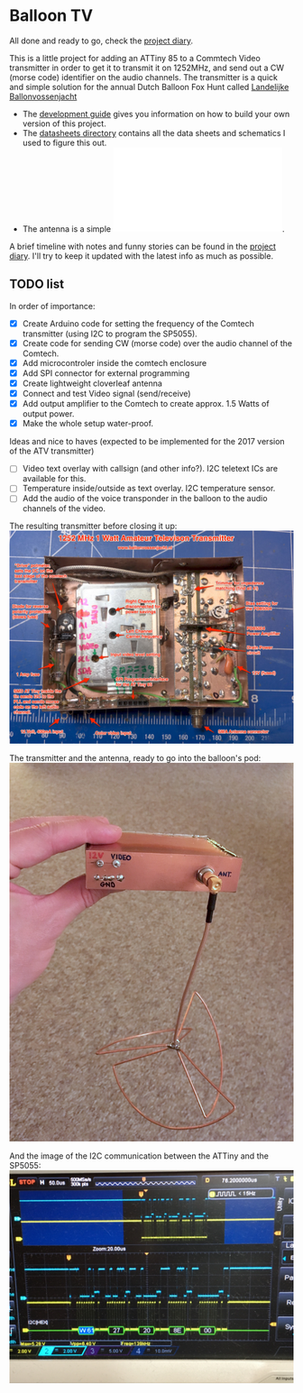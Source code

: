 Balloon TV
==========

All done and ready to go, check the [project diary](documentation/diary.md).

This is a little project for adding an ATTiny 85 to a Commtech Video transmitter in order
to get it to transmit it on 1252MHz, and send out a CW (morse code) identifier on the 
audio channels. The transmitter is a quick and simple solution for the annual Dutch
Balloon Fox Hunt called [Landelijke Ballonvossenjacht](http://www.ballonvossenjacht.nl/)

- The [development guide](documentation/how-to-build.md) gives you information on how to
  build your own version of this project.
- The [datasheets directory](documentation/datasheets) contains all the data sheets and
  schematics I used to figure this out.
- The antenna is a simple ![three element clover leaf antenna](documentation/cloverleaf.md).

A brief timeline with notes and funny stories can be found in the [project diary](documentation/diary.md).
I'll try to keep it updated with the latest info as much as possible.

TODO list
---------

In order of importance:
- [x] Create Arduino code for setting the frequency of the Comtech transmitter (using
      I2C to program the SP5055).
- [x] Create code for sending CW (morse code) over the audio channel of the Comtech.
- [x] Add microcontroler inside the comtech enclosure
- [x] Add SPI connector for external programming
- [x] Create lightweight cloverleaf antenna
- [x] Connect and test Video signal (send/receive)
- [x] Add output amplifier to the Comtech to create approx. 1.5 Watts of output power.
- [x] Make the whole setup water-proof.

Ideas and nice to haves (expected to be implemented for the 2017 version of the ATV transmitter)
- [ ] Video text overlay with callsign (and other info?). I2C teletext ICs are available
      for this.
- [ ] Temperature inside/outside as text overlay. I2C temperature sensor.
- [ ] Add the audio of the voice transponder in the balloon to the audio channels of
      the video.

The resulting transmitter before closing it up:
![what is what](documentation/images/boxed-in-text.jpg)

The transmitter and the antenna, ready to go into the balloon's pod:
![ready to go](documentation/images/ready-to-go.jpg)
      
And the image of the I2C communication between the ATTiny and the
SP5055:
![I2C communication](documentation/images/I2C-communcation.jpg)
